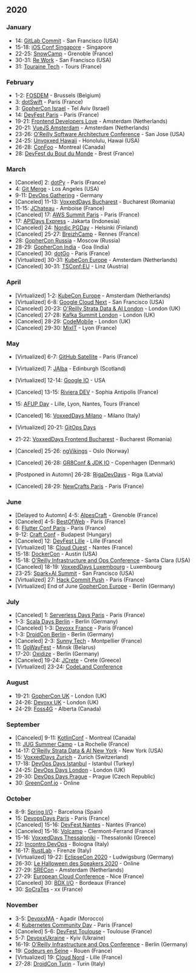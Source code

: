 ## 2020


### January

* 14: [GitLab Commit](https://about.gitlab.com/events/commit/) - San Francisco (USA)
* 15-18: [iOS Conf Singapore](https://2020.iosconf.sg/) - Singapore
* 22-25: [SnowCamp](http://snowcamp.io/fr/) - Grenoble (France)
* 30-31: [Re Work](https://www.re-work.co/summits/sanfrancisco-summit-2020) - San Francisco (USA)
* 31: [Touraine Tech](https://touraine.tech/) - Tours (France)
 
### February

* 1-2: [FOSDEM](https://fosdem.org/2020/) - Brussels (Belgium)
* 3: [dotSwift](https://2020.dotswift.io/) - Paris (France)
* 3: [GopherCon Israel](https://www.gophercon.org.il/) - Tel Aviv (Israel)
* 14: [DevFest Paris](https://devfest.gdgparis.com/) - Paris (France)
* 19-21: [Frontend Developers Love](https://frontenddeveloperlove.com/) - Amsterdam (Netherlands)
* 20-21: [VueJS Amsterdam](https://vuejs.amsterdam/?ref=confstech) - Amsterdam (Netherlands)
* 23-26: [O'Reilly Software Architecture Conference](https://conferences.oreilly.com/software-architecture/sa-n'y) - San Jose (USA)
* 24-25: [Unvoxxed Hawaii](https://voxxeddays.com/hawaii/) - Honolulu, Hawai (USA)
* 26-28: [ConFoo](https://confoo.ca/en/yul2020) - Montreal (Canada)
* 28: [DevFest du Bout du Monde](https://devfest.duboutdumonde.bzh/) - Brest (France)

### March

* [Canceled] 2: [dotPy](https://2020.dotpy.io/) - Paris (France)
* 4: [Git Merge](https://git-merge.com) - Los Angeles (USA)
* 9-11: [DevOps Gathering](https://devops-gathering.io/) - Germany
* [Canceled] 11-13: [VoxxedDays Bucharest](https://romania.voxxeddays.com/bucharest/2019-03-20/) - Bucharest (Romania)
* 11-15: [JChateau](https://www.jchateau.org/) - Amboise (France)
* [Canceled] 17: [AWS Summit Paris](https://aws.amazon.com/fr/events/summits/paris/) - Paris (France)
* 17: [APIDays Express](https://www.apidays.co/jakarta) - Jakarta (Indonesia)
* [Canceled] 24: [Nordic PGDay](https://2020.nordicpgday.org/) - Helsinki (Finland)
* [Canceled] 25-27: [BreizhCamp](https://www.breizhcamp.org/) - Rennes (France)
* 28: [GopherCon Russia](https://www.gophercon-russia.ru/) - Moscow (Russia)
* 28-29: [GopherCon India](https://gopherconindia.com/) - Goa (India)
* [Canceled] 30: [dotGo](https://2020.dotgo.io/) - Paris (France)
* [Virtualized] 30-31: [KubeCon Europe](https://events19.linuxfoundation.org/events/kubecon-cloudnativecon-europe-2020/) - Amsterdam (Netherlands)
* [Canceled] 30-31: [TSConf:EU](https://tsconf.eu/) - Linz (Austria)

### April

* [Virtualized] 1-2: [KubeCon Europe](https://events19.linuxfoundation.org/events/kubecon-cloudnativecon-europe-2020/) - Amsterdam (Netherlands)
* [Virtualized] 6-8: [Google Cloud Next](https://cloud.withgoogle.com/next/sf) - San Francisco (USA)
* [Canceled] 20-23: [O'Reilly Strata Data & AI London](https://conferences.oreilly.com/strata-data-ai/public/content/eu) - London (UK)
* [Canceled] 27-28: [Kafka Summit London](https://kafka-summit.org/) - London (UK)
* [Canceled] 28-29: [CodeMobile](http://www.codemobile.co.uk/) - London (UK)
* [Canceled] 29-30: [MixIT](https://mixitconf.org/) - Lyon (France)

### May

* [Virtualized] 6-7: [GitHub Satellite](http://githubsatellite.com) - Paris (France)
* [Virtualized] 7: [JAlba](https://jalba.scot/) - Edinburgh (Scotland)
* [Virtualized] 12-14: [Google IO](https://events.google.com/io/) - USA
* [Canceled] 13-15: [Riviera DEV](https://rivieradev.fr/) - Sophia Antipolis (France)
* 15: [AFUP Day](https://event.afup.org/) - Lille, Lyon, Nantes, Tours (France)
* [Canceled] 16: [VoxxedDays Milano](https://voxxeddays.com/milan/) - Milano (Italy)
* [Virtualized] 20-21: [GitOps Days](https://www.gitopsdays.com/)
* 21-22: [VoxxedDays Frontend Bucharest](https://romania.voxxeddays.com/frontend/) - Bucharest (Romania)
* [Canceled] 25-26: [ngVikings](https://ngvikings.org/) - Oslo (Norway)

* [Canceled] 26-28: [GR8Conf & JDK IO](https://www.gr8conf.org/) - Copenhagen (Denmark)
* [Postponed in Automn] 26-28: [RigaDevDays](https://2020.rigadevdays.lv/) - Riga (Latvia)
* [Canceled] 28-29: [NewCrafts Paris](https://ncrafts.io/) - Paris (France)

### June

* [Delayed to Automn] 4-5: [AlpesCraft](https://www.alpescraft.fr/) - Grenoble (France)
* [Canceled] 4-5: [BestOfWeb](https://www.bestofweb.paris/) - Paris (France)
* 6: [Flutter Conf Paris](https://flutter-conf.paris/) - Paris (France)
* 9-12: [Craft Conf](https://craft-conf.com/) - Budapest (Hungary)
* [Canceled] 12: [DevFest Lille](http://devfest.gdglille.org) - Lille (France)
* [Virtualized] 18: [Cloud Ouest](https://cloudouest.fr/) - Nantes (France)
* 15-18: [DockerCon](https://www.docker.com/dockercon/) - Austin (USA)
* 15-18: [O'Reilly Infrastructure and Ops Conference](https://conferences.oreilly.com/infrastructure-ops) - Santa Clara (USA)
* [Canceled] 18-19: [VoxxedDays Luxembourg](https://luxembourg.voxxeddays.com/) - Luxembourg
* 23-25: [Spark+AI Summit](https://databricks.com/sparkaisummit) - San Francisco (USA)
* [Virtualized] 27: [Hack Commit Push](https://paris2020.hack-commit-pu.sh/) - Paris (France)
* [Virtualized] End of June [GopherCon Europe](https://gophercon.berlin/) - Berlin (Germany)


### July

* [Canceled] 1: [Serverless Days Paris](https://paris.serverlessdays.io/) - Paris (France)
* 1-3: [Scala Days Berlin](https://scaladays.org/) - Berlin (Germany)
* [Canceled] 1-3: [Devoxx France](https://www.devoxx.fr/) - Paris (France)
* 1-3: [DroidCon Berlin](https://www.berlin.droidcon.com/) - Berlin (Germany)
* [Canceled] 2-3: [Sunny Tech](https://sunny-tech.io/) - Montpellier (France)
* 11: [GoWayFest](https://goway.io/) - Minsk (Belarus)
* 17-20: [Oxidize](https://oxidizeconf.com/) - Berlin (Germany)
* [Canceled] 19-24: [JCrete](https://www.jcrete.org/) - Crete (Greece)
* [Virtualized] 23-24: [CodeLand Conference](https://codelandconf.com/)

### August

* 19-21: [GopherCon UK](https://www.gophercon.co.uk/) - London (UK)
* 24-26: [Devoxx UK](https://www.devoxx.co.uk/) - London (UK)
* 24-29: [Foss4G](https://2020.foss4g.org/) - Alberta (Canada)

### September

* [Canceled] 9-11: [KotlinConf](https://www.kotlinconf.com/) - Montreal (Canada)
* 11: [JUG Summer Camp](https://www.jugsummercamp.org/edition/11) - La Rochelle (France)
* 14-17: [O'Reilly Strata Data & AI New York](https://conferences.oreilly.com/strata-data-ai/stai-ny) - New York (USA)
* 15: [VoxxedDays Zurich](https://voxxeddays.com/zurich/) - Zurich (Switzerland)
* 17-18: [DevOps Days Istanbul](https://devopsdays.istanbul/) - Istanbul (Turkey)
* 24-25: [DevOps Days London](https://devopsdays.org/events/2020-london/welcome/) - London (UK)
* 29-30: [DevOps Days Prague](https://devopsdays.org/events/2020-prague/welcome/) - Prague (Czech Republic)
* 30: [GreenConf.io](http://greenconf.io/) - Online

### October

* 8-9: [Spring I/O](https://2020.springio.net) - Barcelona (Spain)
* 15: [DevopsDays Paris](https://devopsdays.org/events/2020-paris/welcome/) - Paris (France)
* [Canceled] 15-16: [DevFest Nantes](https://devfest.gdgnantes.com/fr/) - Nantes (France)
* [Canceled] 15-16: [Volcamp](https://volcamp.io/) - Clermont-Ferrand (France)
* 15-16: [VoxxedDays Thessaloniki](https://voxxeddays.com/thessaloniki/) - Thessaloniki (Greece)
* 22: [Incontro DevOps](https://2020.incontrodevops.it/) - Bologna (Italy)
* 16-17: [RustLab](https://www.rustlab.it/home) - Firenze (Italy)
* [Virtualized] 19-22: [EclipseCon 2020](https://www.eclipsecon.org/2020) - Ludwigsburg (Germany)
* 26-30: [Le Halloween des Speakers 2020](https://rdv-speakers.fr/) - Online
* 27-29: [SRECon](https://www.usenix.org/srecon) - Amsterdam (Netherlands)
* 27-29: [European Cloud Conference](https://europeancloudconference.com/) - Nice (France)
* [Canceled] 30: [BDX I/O](https://www.bdxio.fr/) - Bordeaux (France)
* 30: [SoCraTes](https://socrates-fr.github.io/) - xx (France)

### November

* 3-5: [DevoxxMA](https://www.devoxx.ma/) - Agadir (Morocco)
* 4: [Kubernetes Community Day](https://kubernetescommunitydays.org/events/2020-paris/) - Paris (France)
* [Canceled] 5-6: [DevFest Toulouse](https://devfesttoulouse.fr/) - Toulouse (France)
* 5-7: [DevoxxUkraine](https://devoxx.com.ua/) - Kyiv (Ukraine)
* 16-19: [O'Reilly Infrastructure and Ops Conference](https://conferences.oreilly.com/infrastructure-ops) - Berlin (Germany)
* 19: [Codeurs en Seine](https://www.codeursenseine.com) - Rouen (France)
* [Virtualized] 19: [Cloud Nord](https://cloudnord.fr/) - Lille (France)
* 27-28: [DroidCon Turin](https://it.droidcon.com/2020/it) - Turin (Italy)
